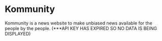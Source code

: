 # Kommunity
Kommunity is a news website to make unbiased news available for the people by the people.
(***API KEY HAS EXPIRED SO NO DATA IS BEING DISPLAYED)
